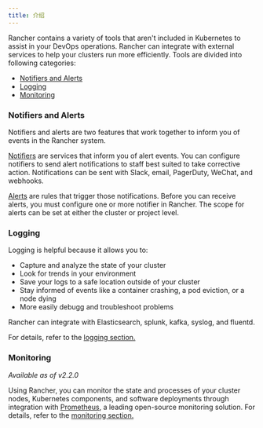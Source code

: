 ```yaml
---
title: 介绍
---
```


Rancher contains a variety of tools that aren't included in Kubernetes to assist in your DevOps operations. Rancher can integrate with external services to help your clusters run more efficiently. Tools are divided into following categories:

<!-- TOC -->

* [Notifiers and Alerts](#notifiers-and-alerts)
* [Logging](#logging)
* [Monitoring](#monitoring)

<!-- /TOC -->

### Notifiers and Alerts

Notifiers and alerts are two features that work together to inform you of events in the Rancher system.

[Notifiers](/docs/cluster-admin/tools/notifiers) are services that inform you of alert events. You can configure notifiers to send alert notifications to staff best suited to take corrective action. Notifications can be sent with Slack, email, PagerDuty, WeChat, and webhooks.

[Alerts](/docs/cluster-admin/tools/alerts) are rules that trigger those notifications. Before you can receive alerts, you must configure one or more notifier in Rancher. The scope for alerts can be set at either the cluster or project level.

### Logging

Logging is helpful because it allows you to:

* Capture and analyze the state of your cluster
* Look for trends in your environment
* Save your logs to a safe location outside of your cluster
* Stay informed of events like a container crashing, a pod eviction, or a node dying
* More easily debugg and troubleshoot problems

Rancher can integrate with Elasticsearch, splunk, kafka, syslog, and fluentd.

For details, refer to the [logging section.](/docs/cluster-admin/tools/logging)

### Monitoring

_Available as of v2.2.0_

Using Rancher, you can monitor the state and processes of your cluster nodes, Kubernetes components, and software deployments through integration with [Prometheus](https://prometheus.io/), a leading open-source monitoring solution. For details, refer to the [monitoring section.](/docs/cluster-admin/tools/monitoring)

